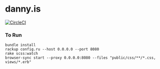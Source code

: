# danny.is

[![CircleCI](https://circleci.com/gh/dannysmith/dannyis.svg?style=svg)](https://circleci.com/gh/dannysmith/dannyis)

### To Run

```shell
bundle install
rackup config.ru --host 0.0.0.0 --port 8080
rake scss:watch
browser-sync start --proxy 0.0.0.0:8080 --files "public/css/**/*.css, views/*.erb"
```
